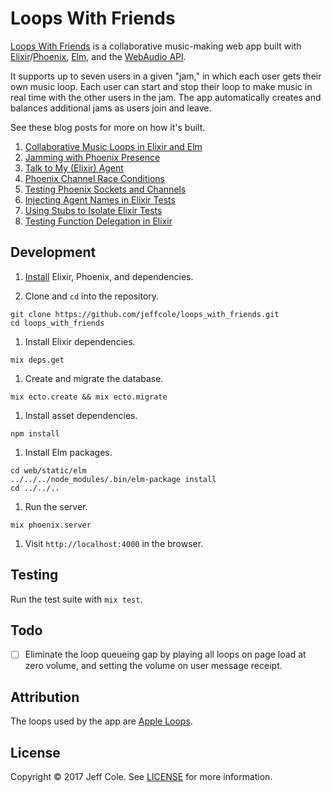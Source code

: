 # Loops With Friends

[Loops With Friends] is a collaborative music-making web app built with [Elixir]/[Phoenix], [Elm], and the [WebAudio API].

It supports up to seven users in a given "jam," in which each user gets their own music loop. Each user can start and stop their loop to make music in real time with the other users in the jam. The app automatically creates and balances additional jams as users join and leave.

See these blog posts for more on how it's built.

1. [Collaborative Music Loops in Elixir and Elm]
1. [Jamming with Phoenix Presence]
1. [Talk to My (Elixir) Agent]
1. [Phoenix Channel Race Conditions]
1. [Testing Phoenix Sockets and Channels]
1. [Injecting Agent Names in Elixir Tests]
1. [Using Stubs to Isolate Elixir Tests]
1. [Testing Function Delegation in Elixir]

## Development

1. [Install] Elixir, Phoenix, and dependencies.

1. Clone and `cd` into the repository.
  ```shell
  git clone https://github.com/jeffcole/loops_with_friends.git
  cd loops_with_friends
  ```

1. Install Elixir dependencies.
  ```shell
  mix deps.get
  ```

1. Create and migrate the database.
  ```shell
  mix ecto.create && mix ecto.migrate
  ```

1. Install asset dependencies.
  ```shell
  npm install
  ```

1. Install Elm packages.
  ```shell
  cd web/static/elm
  ../../../node_modules/.bin/elm-package install
  cd ../../..
  ```

1. Run the server.
  ```shell
  mix phoenix.server
  ```

1. Visit `http://localhost:4000` in the browser.

## Testing

Run the test suite with `mix test`.

## Todo

- [ ] Eliminate the loop queueing gap by playing all loops on page load at zero volume, and setting the volume on user message receipt.

## Attribution

The loops used by the app are [Apple Loops].

## License

Copyright © 2017 Jeff Cole. See [LICENSE](LICENSE) for more information.

[Loops With Friends]: http://www.loopswithfriends.com/
[Elixir]: http://elixir-lang.org/
[Phoenix]: http://www.phoenixframework.org/
[Elm]: http://elm-lang.org/
[WebAudio API]: https://webaudio.github.io/web-audio-api/
[Collaborative Music Loops in Elixir and Elm]: http://jeff-cole.com/collaborative-music-loops-in-elixir-and-elm
[Jamming with Phoenix Presence]: http://jeff-cole.com/jamming-with-phoenix-presence
[Talk to My (Elixir) Agent]: http://jeff-cole.com/talk-to-my-elixir-agent
[Phoenix Channel Race Conditions]: http://jeff-cole.com/phoenix-channel-race-conditions
[Testing Phoenix Sockets and Channels]: http://jeff-cole.com/testing-phoenix-sockets-and-channels
[Injecting Agent Names in Elixir Tests]: http://jeff-cole.com/injecting-agent-names-in-elixir-tests
[Using Stubs to Isolate Elixir Tests]: http://jeff-cole.com/using-stubs-to-isolate-elixir-tests
[Testing Function Delegation in Elixir]: http://jeff-cole.com/testing-function-delegation-in-elixir
[Install]: http://www.phoenixframework.org/docs/installation
[Apple Loops]: https://support.apple.com/en-us/HT201808

